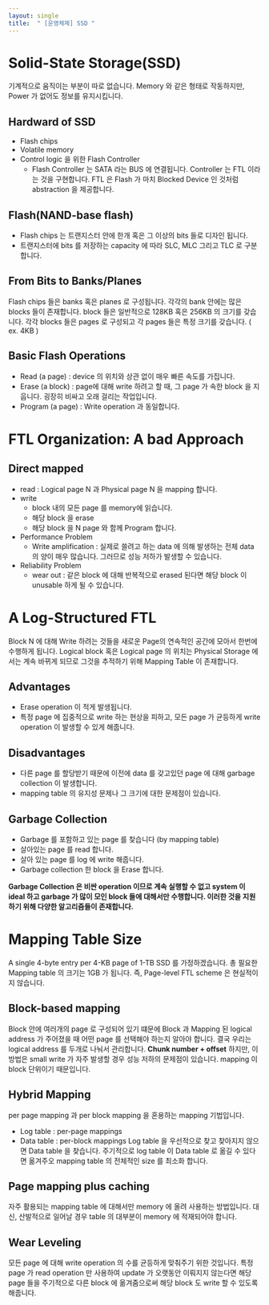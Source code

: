 ```yaml
---
layout: single
title:  " [운영체제] SSD "
---
```


Solid-State Storage(SSD)
===
기계적으로 움직이는 부분이 따로 없습니다. Memory 와 같은 형태로 작동하지만, Power 가 없어도 정보를 유지시킵니다.

Hardward of SSD
---
* Flash chips
* Volatile memory
* Control logic 을 위한 Flash Controller
    * Flash Controller 는 SATA 라는 BUS 에 연결됩니다. Controller 는 FTL 이라는 것을 구현합니다. FTL 은 Flash 가 마치 Blocked Device 인 것처럼 abstraction 을 제공합니다.

Flash(NAND-base flash)
---
* Flash chips 는 트랜지스터 안에 한개 혹은 그 이상의 bits 들로 디자인 됩니다. 
* 트랜지스터에 bits 를 저장하는 capacity 에 따라 SLC, MLC 그리고 TLC 로 구분합니다.

From Bits to Banks/Planes
---
Flash chips 들은 banks 혹은 planes 로 구성됩니다. 각각의 bank 안에는 많은 blocks 들이 존재합니다. block 들은 일반적으로 128KB 혹은 256KB 의 크기를 갖습니다. 각각 blocks 들은 pages 로 구성되고 각 pages 들은 특정 크기를 갖습니다. ( ex. 4KB )

Basic Flash Operations
---
* Read (a page) : device 의 위치와 상관 없이 매우 빠른 속도를 가집니다.
* Erase (a block) : page에 대해 write 하려고 할 때, 그 page 가 속한 block 을 지웁니다. 굉장히 비싸고 오래 걸리는 작업입니다.
* Program (a page) : Write operation 과 동일합니다.

FTL Organization: A bad Approach
===     
Direct mapped
---
* read : Logical page N 과 Physical page N 을 mapping 합니다.
* write 
    * block 내의 모든 page 를 memory에 읽습니다.
    * 해당 block 을 erase
    * 해당 block 을 N page 와 함께 Program 합니다.
* Performance Problem
    * Write amplification : 실제로 쓸려고 하는 data 에 의해 발생하는 전체 data의 양이 매우 많습니다. 그러므로 성능 저하가 발생할 수 있습니다.
* Reliability Problem 
    * wear out : 같은 block 에 대해 반복적으로 erased 된다면 해당 block 이 unusable 하게 될 수 있습니다.

A Log-Structured FTL
===
Block N 에 대해 Write 하려는 것들을 새로운 Page의 연속적인 공간에 모아서 한번에 수행하게 됩니다. Logical block 혹은 Logical page 의 위치는 Physical Storage 에서는 계속 바뀌게 되므로 그것을 추적하기 위해 Mapping Table 이 존재합니다.

Advantages
---
* Erase operation 이 적게 발생됩니다. 
* 특정 page 에 집중적으로 write 하는 현상을 피하고, 모든 page 가 균등하게 write operation 이 발생할 수 있게 해줍니다.

Disadvantages
---
* 다른 page 를 할당받기 때문에 이전에 data 를 갖고있던 page 에 대해 garbage collection 이 발생합니다.
* mapping table 의 유지성 문제나 그 크기에 대한 문제점이 있습니다.

Garbage Collection
---
* Garbage 를 포함하고 있는 page 를 찾습니다 (by mapping table)
* 살아있는 page 를 read 합니다.
* 살아 있는 page 를 log 에 write 해줍니다.
* Garbage collection 한 block 을 Erase 합니다.

**Garbage Collection 은 비싼 operation 이므로 계속 실행할 수 없고 system 이 ideal 하고 garbage 가 많이 모인 block 들에 대해서만 수행합니다. 이러한 것을 지원하기 위해 다양한 알고리즘들이 존재합니다.**

Mapping Table Size
===
A single 4-byte entry per 4-KB page of 1-TB SSD 를 가정하겠습니다. 총 필요한 Mapping table 의 크기는 1GB 가 됩니다. 즉, Page-level FTL scheme 은 현실적이지 않습니다.       

Block-based mapping
---
Block 안에 여러개의 page 로 구성되어 있기 떄문에 Block 과 Mapping 된 logical address 가 주어졌을 때 어떤 page 를 선택해야 하는지 알아야 합니다. 결국 우리는 logical address 를 두개로 나눠서 관리합니다. **Chunk number + offset** 하지만, 이 방법은 small write 가 자주 발생할 경우 성능 저하의 문제점이 있습니다. mapping 이 block 단위이기 때문입니다.      

Hybrid Mapping
---
per page mapping 과 per block mapping 을 혼용하는 mapping 기법입니다.      
* Log table : per-page mappings
* Data table : per-block mappings
Log table 을 우선적으로 찾고 찾아지지 않으면 Data table 을 찾습니다. 주기적으로 log table 이 Data table 로 옮길 수 있다면 옮겨주오 mapping table 의 전체적인 size 를 최소화 합니다.    
 
Page mapping plus caching
---
자주 활용되는 mapping table 에 대해서만 memory 에 올려 사용하는 방법입니다. 대신, 산발적으로 일어날 경우 table 의 대부분이 memory 에 적재되어야 합니다.

Wear Leveling
---
모든 page 에 대해 write operation 의 수를 균등하게 맞춰주기 위한 것입니다. 특정 page 가 read operation 만 사용하여 update 가 오랫동안 이뤄지지 않는다면 해당 page 들을 주기적으로 다른 block 에 옮겨줌으로써 해당 block 도 write 할 수 있도록 해줍니다. 






